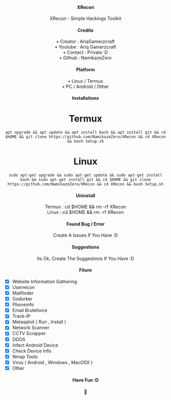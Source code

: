 <div align="center">

#### XRecon

XRecon - Simple Hackings Toolkit

#### Credits

• Creator : AriqGamerzcraft     
• Youtube : Ariq Gamerzcraft     
• Contact : Private :D     
• Github  : NamikazeZero     

#### Platform

• Linux / Termux     
• PC / Android / Other     

#### Installations 

# Termux

``` apt upgrade && apt update && apt install bash && apt install git && cd $HOME && git clone https://github.com/NamikazeZero/XRecon && cd XRecon && bash Setup.sh ```

# Linux

``` sudo apt-get upgrade && sudo apt-get update && sudo apt-get install bash && sudo apt-get install git && cd $HOME && git clone https://github.com/NamikazeZero/XRecon && cd XRecon && bash Setup.sh ```

#### Uninstall 

Termux : cd $HOME && rm -rf XRecon     
Linux  : cd $HOME && rm -rf XRecon

#### Found Bug / Error

Create A Issues If You Have :D 

#### Suggestions

Its Ok, Create The Suggestions If You Have :D

#### Fiture
 </div>
  
- [x] Website Information Gathering
- [x] Userrecon
- [x] Mailfinder
- [x] Godorker
- [x] Phoneinfo
- [x] Email Bruteforce
- [x] Track-IP
- [x] Metasploit ( Run  , Install )
- [x] Network Scanner
- [x] CCTV Scrapper
- [x] DDOS
- [x] Infect Android Device
- [x] Check Device Info
- [x] Nmap Tools
- [x] Virus ( Android  , Windows  , MacOSX )
- [x] Other

<div align="center">
 
#### Have Fun :D

#### 🗿

 </div>
